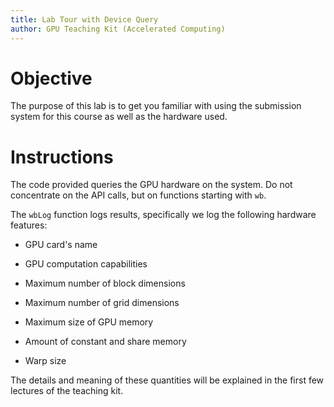 ```yaml
---
title: Lab Tour with Device Query
author: GPU Teaching Kit (Accelerated Computing)
---
```



# Objective

The purpose of this lab is to get you familiar with using the submission system for this course as well as the hardware used.

# Instructions

The code provided queries the GPU hardware on the system.
Do not concentrate on the API calls, but on functions starting with `wb`.

The `wbLog` function logs results, specifically we log the following hardware features:

* GPU card's name

* GPU computation capabilities

* Maximum number of block dimensions

* Maximum number of grid dimensions

* Maximum size of GPU memory

* Amount of constant and share memory

* Warp size

The details and meaning of these quantities will be explained in the
first few lectures of the teaching kit.
